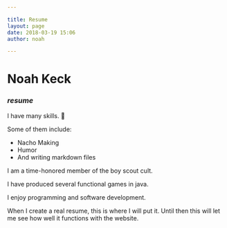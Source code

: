 ```yaml
---

title: Resume
layout: page
date: 2018-03-19 15:06
author: noah

---
```


# Noah Keck
### _resume_

I have many skills. :ramen:

Some of them include:

- Nacho Making
- Humor
- And writing markdown files

I am a time-honored member of the boy scout cult.

I have produced several functional games in java.

I enjoy programming and software development.

When I create a real resume, this is where I will put it. Until then this will let me see how well it functions with the website.
